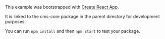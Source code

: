 This example was bootstrapped with [Create React App](https://github.com/facebook/create-react-app).

It is linked to the cms-core package in the parent directory for development purposes.

You can run `npm install` and then `npm start` to test your package.
